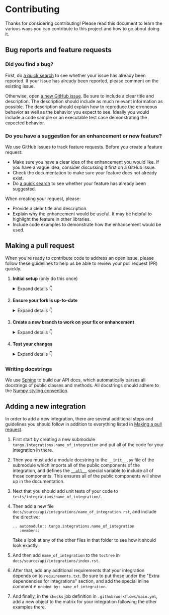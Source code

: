 # Contributing

Thanks for considering contributing! Please read this document to learn the various ways you can contribute to this project and how to go about doing it.

## Bug reports and feature requests

### Did you find a bug?

First, do [a quick search](https://github.com/allenai/tango/issues) to see whether your issue has already been reported.
If your issue has already been reported, please comment on the existing issue.

Otherwise, open [a new GitHub issue](https://github.com/allenai/tango/issues). Be sure to include a clear title
and description. The description should include as much relevant information as possible. The description should
explain how to reproduce the erroneous behavior as well as the behavior you expect to see. Ideally you would include a
code sample or an executable test case demonstrating the expected behavior.

### Do you have a suggestion for an enhancement or new feature?

We use GitHub issues to track feature requests. Before you create a feature request:

* Make sure you have a clear idea of the enhancement you would like. If you have a vague idea, consider discussing
it first on a GitHub issue.
* Check the documentation to make sure your feature does not already exist.
* Do [a quick search](https://github.com/allenai/tango/issues) to see whether your feature has already been suggested.

When creating your request, please:

* Provide a clear title and description.
* Explain why the enhancement would be useful. It may be helpful to highlight the feature in other libraries.
* Include code examples to demonstrate how the enhancement would be used.

## Making a pull request

When you're ready to contribute code to address an open issue, please follow these guidelines to help us be able to review your pull request (PR) quickly.

1. **Initial setup** (only do this once)

    <details><summary>Expand details 👇</summary><br/>

    If you haven't already done so, please [fork](https://help.github.com/en/enterprise/2.13/user/articles/fork-a-repo) this repository on GitHub.

    Then clone your fork locally with

        git clone https://github.com/USERNAME/tango.git

    or

        git clone git@github.com:USERNAME/tango.git

    At this point the local clone of your fork only knows that it came from *your* repo, github.com/USERNAME/tango.git, but doesn't know anything the *main* repo, [https://github.com/allenai/tango.git](https://github.com/allenai/tango). You can see this by running

        git remote -v

    which will output something like this:

        origin https://github.com/USERNAME/tango.git (fetch)
        origin https://github.com/USERNAME/tango.git (push)

    This means that your local clone can only track changes from your fork, but not from the main repo, and so you won't be able to keep your fork up-to-date with the main repo over time. Therefore you'll need to add another "remote" to your clone that points to [https://github.com/allenai/tango.git](https://github.com/allenai/tango). To do this, run the following:

        git remote add upstream https://github.com/allenai/tango.git

    Now if you do `git remote -v` again, you'll see

        origin https://github.com/USERNAME/tango.git (fetch)
        origin https://github.com/USERNAME/tango.git (push)
        upstream https://github.com/allenai/tango.git (fetch)
        upstream https://github.com/allenai/tango.git (push)

    Finally, you'll need to create a Python 3 virtual environment suitable for working on this project. There a number of tools out there that making working with virtual environments easier.
    The most direct way is with the [`venv` module](https://docs.python.org/3.8/library/venv.html) in the standard library, but if you're new to Python or you don't already have a recent Python 3 version installed on your machine,
    we recommend [Miniconda](https://docs.conda.io/en/latest/miniconda.html).

    On Mac, for example, you can install Miniconda with [Homebrew](https://brew.sh/):

        brew install miniconda

    Then you can create and activate a new Python environment by running:

        conda create -n tango python=3.9
        conda activate tango

    Once your virtual environment is activated, you can install your local clone in "editable mode" with

        pip install -U pip setuptools wheel
        pip install -e '.[dev,all]'

    The "editable mode" comes from the `-e` argument to `pip`, and essential just creates a symbolic link from the site-packages directory of your virtual environment to the source code in your local clone. That way any changes you make will be immediately reflected in your virtual environment.

    To test your installation, just run

        tango info

    </details>

2. **Ensure your fork is up-to-date**

    <details><summary>Expand details 👇</summary><br/>

    Once you've added an "upstream" remote pointing to [https://github.com/allenai/tango.git](https://github.com/allenai/tango), keeping your fork up-to-date is easy:

        git checkout main  # if not already on main
        git pull --rebase upstream main
        git push

    </details>

3. **Create a new branch to work on your fix or enhancement**

    <details><summary>Expand details 👇</summary><br/>

    Committing directly to the main branch of your fork is not recommended. It will be easier to keep your fork clean if you work on a separate branch for each contribution you intend to make.

    You can create a new branch with

        # replace BRANCH with whatever name you want to give it
        git checkout -b BRANCH
        git push -u origin BRANCH

    </details>

4. **Test your changes**

    <details><summary>Expand details 👇</summary><br/>

    Our continuous integration (CI) testing runs [a number of checks](https://github.com/allenai/tango/actions) for each pull request on [GitHub Actions](https://github.com/features/actions). You can run most of these tests locally, which is something you should do *before* opening a PR to help speed up the review process and make it easier for us.

    First, you should run [`isort`](https://github.com/PyCQA/isort) and [`black`](https://github.com/psf/black) to make sure you code is formatted consistently.
    Many IDEs support code formatters as plugins, so you may be able to setup isort and black to run automatically everytime you save.
    For example, [`black.vim`](https://github.com/psf/black/tree/master/plugin) will give you this functionality in Vim. But both `isort` and `black` are also easy to run directly from the command line.
    Just run this from the root of your clone:

        isort .
        black .

    Our CI also uses [`flake8`](https://github.com/allenai/tango/tree/main/tests) to lint the code base and [`mypy`](http://mypy-lang.org/) for type-checking. You should run both of these next with

        flake8 .

    and

        mypy .

    We also strive to maintain high test coverage, so most contributions should include additions to [the unit tests](https://github.com/allenai/tango/tree/main/tests). These tests are run with [`pytest`](https://docs.pytest.org/en/latest/), which you can use to locally run any test modules that you've added or changed.

    For example, if you've fixed a bug in `tango/a/b.py`, you can run the tests specific to that module with

        pytest -v tests/a/b_test.py

    If your contribution involves additions to any public part of the API, we require that you write docstrings
    for each function, method, class, or module that you add.
    See the [Writing docstrings](#writing-docstrings) section below for details on the syntax.
    You should test to make sure the API documentation can build without errors by running

        make docs

    If the build fails, it's most likely due to small formatting issues. If the error message isn't clear, feel free to comment on this in your pull request.

    And finally, please update the [CHANGELOG](https://github.com/allenai/tango/blob/main/CHANGELOG.md) with notes on your contribution in the "Unreleased" section at the top.

    After all of the above checks have passed, you can now open [a new GitHub pull request](https://github.com/allenai/tango/pulls).
    Make sure you have a clear description of the problem and the solution, and include a link to relevant issues.

    We look forward to reviewing your PR!

    </details>

### Writing docstrings

We use [Sphinx](https://www.sphinx-doc.org/en/master/index.html) to build our API docs, which automatically parses all docstrings
of public classes and methods. All docstrings should adhere to the [Numpy styling convention](https://www.sphinx-doc.org/en/master/usage/extensions/example_numpy.html).

## Adding a new integration

In order to add a new integration, there are several additional steps and guidelines you should follow
in addition to everything listed in [Making a pull request](#making-a-pull-request).

1. First start by creating a new submodule `tango.integrations.name_of_integration` and put all of the code for your integration in there.
2. Then you must add a module docstring to the `__init__.py` file of the submodule which imports all of the public components of the integration,
    and defines the [`__all__`](https://docs.python.org/3/tutorial/modules.html#importing-from-a-package) special variable to include all of those components.
    This ensures all of the public components will show up in the documentation.
3. Next that you should add unit tests of your code to `tests/integrations/name_of_integration/`.
4. Then add a new file `docs/source/api/integrations/name_of_integration.rst`, and include the directive:

    ```
    .. automodule:: tango.integrations.name_of_integration
       :members:
    ```

    Take a look at any of the other files in that folder to see how it should look exactly.
5. And then add `name_of_integration` to the `toctree` in `docs/source/api/integrations/index.rst`.
6. After that, add any additional requirements that your integration depends on to `requirements.txt`. Be sure to put those under the "Extra dependencies for integrations" section,
    and add the special inline comment `# needed by: name_of_integration`.
7. And finally, in the `checks` job definition in `.github/workflows/main.yml`, add a new object
    to the matrix for your integration following the other examples there.
